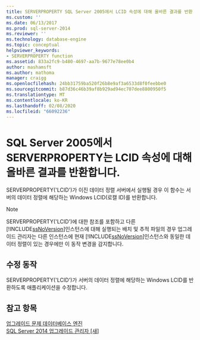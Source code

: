 ```yaml
---
title: SERVERPROPERTY SQL Server 2005에서 LCID 속성에 대해 올바른 결과를 반환 합니다. Microsoft Docs
ms.custom: ''
ms.date: 06/13/2017
ms.prod: sql-server-2014
ms.reviewer: ''
ms.technology: database-engine
ms.topic: conceptual
helpviewer_keywords:
- SERVERPROPERTY function
ms.assetid: 833a2fc9-b480-4697-aa7b-9677e78ee0b4
author: mashamsft
ms.author: mathoma
manager: craigg
ms.openlocfilehash: 24bb31759ba520f26b8e9af3a6533d8f0feebbe0
ms.sourcegitcommit: b87d36c46b39af8b929ad94ec707dee8800950f5
ms.translationtype: MT
ms.contentlocale: ko-KR
ms.lasthandoff: 02/08/2020
ms.locfileid: "66092236"
---
```

# <a name="serverproperty-returns-correct-result-for-lcid-property-in-sql-server-2005"></a>SQL Server 2005에서 SERVERPROPERTY는 LCID 속성에 대해 올바른 결과를 반환합니다.
  SERVERPROPERTY('LCID')가 이진 데이터 정렬 서버에서 실행될 경우 이 함수는 서버의 데이터 정렬에 해당하는 Windows LCID(로캘 ID)를 반환합니다.  
  
> [!NOTE]  
>  SERVERPROPERTY('LCID')에 대한 참조를 포함하고 다른 [!INCLUDE[ssNoVersion](../../includes/ssnoversion-md.md)]인스턴스에 대해 실행되는 배치 및 추적 파일의 경우 업그레이드 관리자는 다른 인스턴스에 현재 [!INCLUDE[ssNoVersion](../../includes/ssnoversion-md.md)]인스턴스와 동일한 데이터 정렬이 있는 경우에만 이 동작 변경을 감지합니다.  
  
## <a name="corrective-action"></a>수정 동작  
 SERVERPROPERTY('LCID')가 서버의 데이터 정렬에 해당하는 Windows LCID를 반환하도록 애플리케이션을 수정합니다.  
  
## <a name="see-also"></a>참고 항목  
 [업그레이드 문제 데이터베이스 엔진](../../../2014/sql-server/install/database-engine-upgrade-issues.md)   
 [SQL Server 2014 업그레이드 관리자 &#91;새&#93;](sql-server-2014-upgrade-advisor.md)  
  
  

